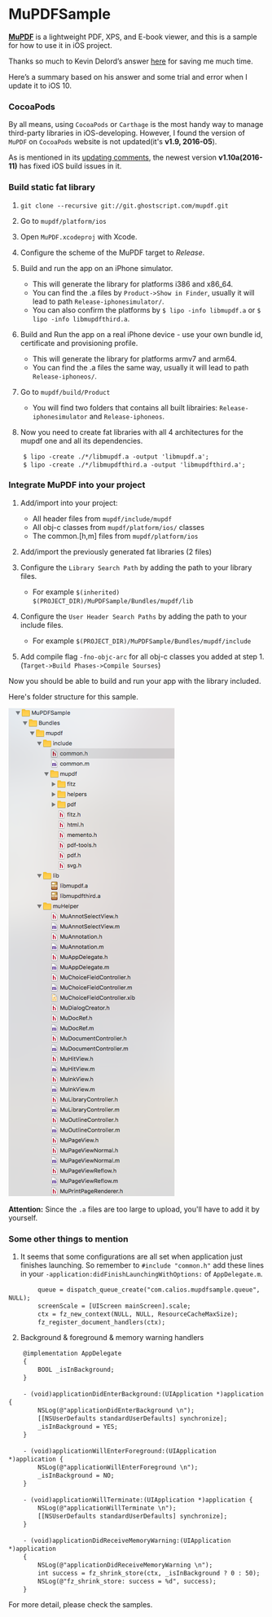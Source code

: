 # MuPDFSample

**[MuPDF][1]** is a lightweight PDF, XPS, and E-book viewer, and this is a sample for how to use it in iOS project.

Thanks so much to Kevin Delord’s answer [here][2] for saving me much time.

Here’s a summary based on his answer and some trial and error  when I update it to iOS 10.

### CocoaPods

By all means, using `CocoaPods` or `Carthage` is the most handy way to manage third-party libraries in iOS-developing. However, I found the version of `MuPDF` on `CocoaPods` website is not updated(it's **v1.9, 2016-05**).

As is mentioned in its [updating comments][3], the newest version **v1.10a(2016-11)** has fixed iOS build issues in it.

### Build static fat library

1. `git clone --recursive git://git.ghostscript.com/mupdf.git`
2. Go to `mupdf/platform/ios`
3. Open `MuPDF.xcodeproj` with Xcode.
4. Configure the scheme of the MuPDF target to *Release*.
5. Build and run the app on an iPhone simulator.
	- This will generate the library for platforms i386 and x86\_64.
	- You can find the .a files by `Product->Show in Finder`, usually it will lead to path `Release-iphonesimulator/`.
	- You can also confirm the platforms by `$ lipo -info libmupdf.a` or `$ lipo -info libmupdfthird.a`.

6. Build and Run the app on a real iPhone device - use your own bundle id, certificate and provisioning profile.

	- This will generate the library for platforms armv7 and arm64.
	- You can find the .a files the same way, usually it will lead to path `Release-iphoneos/`.

7. Go to `mupdf/build/Product`

	- You will find two folders that contains all built librairies: `Release-iphonesimulator` and `Release-iphoneos`.

8. Now you need to create fat libraries with all 4 architectures for the mupdf one and all its dependencies.

```
	$ lipo -create ./*/libmupdf.a -output 'libmupdf.a';
	$ lipo -create ./*/libmupdfthird.a -output 'libmupdfthird.a';
```

### Integrate MuPDF into your project

1. Add/import into your project:

	- All header files from `mupdf/include/mupdf`
	- All obj-c classes from `mupdf/platform/ios/` classes
	- The common.[h,m] files from `mupdf/platform/ios`

2. Add/import the previously generated fat libraries (2 files)
3. Configure the `Library Search Path` by adding the path to your library files.

	- For example `$(inherited) $(PROJECT_DIR)/MuPDFSample/Bundles/mupdf/lib`

4. Configure the `User Header Search Paths` by adding the path to your include files.

	- For example `$(PROJECT_DIR)/MuPDFSample/Bundles/mupdf/include `

5. Add compile flag `-fno-objc-arc` for all obj-c classes you added at step 1.(`Target->Build Phases->Compile Sourses`)

Now you should be able to build and run your app with the library included.

Here's folder structure for this sample.

![sample_project_tree](https://raw.githubusercontent.com/CaliosD/MuPDFSample/master/mupdf_sample_project_tree.png)

**Attention:** Since the `.a` files are too large to upload, you'll have to add it by yourself.

### Some other things to mention

1. It seems that some configurations are all set when application just finishes launching. So remember to `#include "common.h"` add these lines in your `-application:didFinishLaunchingWithOptions:` of `AppDelegate.m`.

```
		queue = dispatch_queue_create("com.calios.mupdfsample.queue", NULL);
	    screenScale = [UIScreen mainScreen].scale;
	    ctx = fz_new_context(NULL, NULL, ResourceCacheMaxSize);
	    fz_register_document_handlers(ctx);
```

2. Background & foreground & memory warning handlers

```
	@implementation AppDelegate
	{
	    BOOL _isInBackground;
	}

	- (void)applicationDidEnterBackground:(UIApplication *)application {
	    NSLog(@"applicationDidEnterBackground \n");
	    [[NSUserDefaults standardUserDefaults] synchronize];
	    _isInBackground = YES;
	}

	- (void)applicationWillEnterForeground:(UIApplication *)application {
	    NSLog(@"applicationWillEnterForeground \n");
	    _isInBackground = NO;
	}

	- (void)applicationWillTerminate:(UIApplication *)application {
	    NSLog(@"applicationWillTerminate \n");
	    [[NSUserDefaults standardUserDefaults] synchronize];
	}

	- (void)applicationDidReceiveMemoryWarning:(UIApplication *)application
	{
	    NSLog(@"applicationDidReceiveMemoryWarning \n");
	    int success = fz_shrink_store(ctx, _isInBackground ? 0 : 50);
	    NSLog(@"fz_shrink_store: success = %d", success);
	}
```

For more detail, please check the samples.



[1]:	http://mupdf.com/
[2]:	http://stackoverflow.com/a/31111924/1594792
[3]:	http://mupdf.com/news
